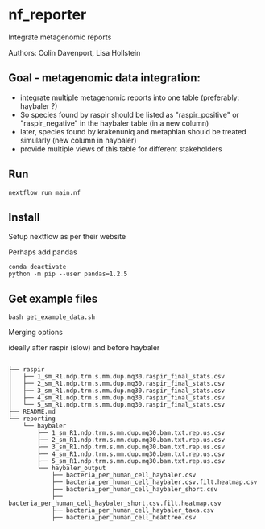# nf_reporter
Integrate metagenomic reports

Authors: Colin Davenport, Lisa Hollstein

## Goal - metagenomic data integration: 
- integrate multiple metagenomic reports into one table (preferably: haybaler ?)
- So species found by raspir should be listed as "raspir_positive" or "raspir_negative" in the haybaler table (in a new column)
- later, species found by krakenuniq and metaphlan should be treated simularly (new column in haybaler)
- provide multiple views of this table for different stakeholders



## Run 

`nextflow run main.nf`

## Install

Setup nextflow as per their website

Perhaps add pandas

```
conda deactivate
python -m pip --user pandas=1.2.5
```

## Get example files

`bash get_example_data.sh`




Merging options


ideally after raspir (slow) and before haybaler

```

├── raspir
│   ├── 1_sm_R1.ndp.trm.s.mm.dup.mq30.raspir_final_stats.csv
│   ├── 2_sm_R1.ndp.trm.s.mm.dup.mq30.raspir_final_stats.csv
│   ├── 3_sm_R1.ndp.trm.s.mm.dup.mq30.raspir_final_stats.csv
│   ├── 4_sm_R1.ndp.trm.s.mm.dup.mq30.raspir_final_stats.csv
│   └── 5_sm_R1.ndp.trm.s.mm.dup.mq30.raspir_final_stats.csv
├── README.md
└── reporting
    └── haybaler
        ├── 1_sm_R1.ndp.trm.s.mm.dup.mq30.bam.txt.rep.us.csv
        ├── 2_sm_R1.ndp.trm.s.mm.dup.mq30.bam.txt.rep.us.csv
        ├── 3_sm_R1.ndp.trm.s.mm.dup.mq30.bam.txt.rep.us.csv
        ├── 4_sm_R1.ndp.trm.s.mm.dup.mq30.bam.txt.rep.us.csv
        ├── 5_sm_R1.ndp.trm.s.mm.dup.mq30.bam.txt.rep.us.csv
        └── haybaler_output
            ├── bacteria_per_human_cell_haybaler.csv
            ├── bacteria_per_human_cell_haybaler.csv.filt.heatmap.csv
            ├── bacteria_per_human_cell_haybaler_short.csv
            ├── bacteria_per_human_cell_haybaler_short.csv.filt.heatmap.csv
            ├── bacteria_per_human_cell_haybaler_taxa.csv
            ├── bacteria_per_human_cell_heattree.csv
```
